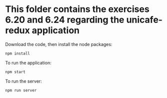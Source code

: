 # This folder contains the exercises 6.20 and 6.24 regarding the unicafe-redux application

Download the code, then install the node packages:
```
npm install
```


To run the application:

```
npm start
```

To run the server:

```
npm run server
```